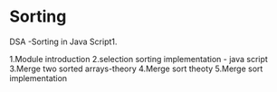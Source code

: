 # Sorting
DSA -Sorting in Java Script1.

1.Module introduction
2.selection sorting implementation - java script
3.Merge two sorted arrays-theory
4.Merge sort theoty
5.Merge sort implementation
